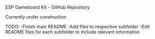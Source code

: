 ESP Gameboard Kit - GitHub Repository

Currently under construction

TODO:
-Finish main README
-Add files to respective subfolder
-Edit README files for each subfolder to include relevant information
